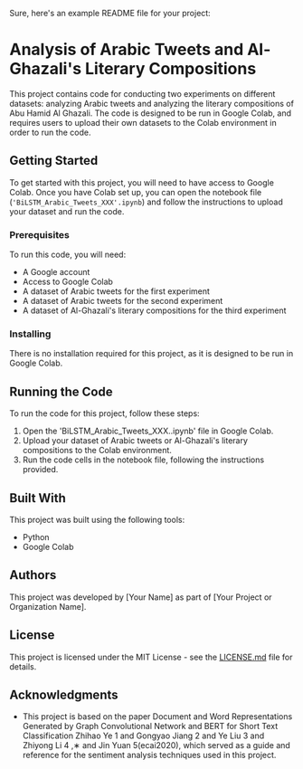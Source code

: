 Sure, here's an example README file for your project:

# Analysis of Arabic Tweets and Al-Ghazali's Literary Compositions

This project contains code for conducting two experiments on different datasets: analyzing Arabic tweets and analyzing the literary compositions of Abu Hamid Al Ghazali. The code is designed to be run in Google Colab, and requires users to upload their own datasets to the Colab environment in order to run the code.

## Getting Started

To get started with this project, you will need to have access to Google Colab. Once you have Colab set up, you can open the notebook file (`'BiLSTM_Arabic_Tweets_XXX'.ipynb`) and follow the instructions to upload your dataset and run the code.

### Prerequisites

To run this code, you will need:

- A Google account
- Access to Google Colab
- A dataset of Arabic tweets for the first experiment
- A dataset of Arabic tweets for the second experiment
- A dataset of Al-Ghazali's literary compositions for the third experiment

### Installing

There is no installation required for this project, as it is designed to be run in Google Colab.

## Running the Code

To run the code for this project, follow these steps:

1. Open the 'BiLSTM_Arabic_Tweets_XXX..ipynb' file in Google Colab.
2. Upload your dataset of Arabic tweets or Al-Ghazali's literary compositions to the Colab environment.
3. Run the code cells in the notebook file, following the instructions provided.

## Built With

This project was built using the following tools:

- Python
- Google Colab

## Authors

This project was developed by [Your Name] as part of [Your Project or Organization Name].

## License

This project is licensed under the MIT License - see the [LICENSE.md](LICENSE.md) file for details.

## Acknowledgments

- This project is based on the paper Document and Word Representations Generated by
Graph Convolutional Network and BERT for Short Text
Classification
Zhihao Ye 1
and Gongyao Jiang 2
and Ye Liu 3
and Zhiyong Li 4 ,∗
and Jin Yuan 5(ecai2020), which served as a guide and reference for the sentiment analysis techniques used in this project.
